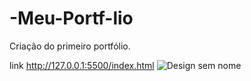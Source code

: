 # -Meu-Portf-lio
Criação do primeiro portfólio.

link
http://127.0.0.1:5500/index.html
![Design sem nome](https://user-images.githubusercontent.com/98193318/180668599-3c93bc49-f48d-4f6b-90d0-49015798ea77.png)
